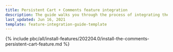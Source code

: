 ```yaml
---
title: Persistent Cart + Comments feature integration
description: The guide walks you through the process of integrating the Persistent Cart + Comments feature into the project.
last_updated: Jun 16, 2021
template: feature-integration-guide-template
---
```


{% include pbc/all/install-features/202204.0/install-the-comments-persistent-cart-feature.md %} <!-- To edit, see /_includes/pbc/all/install-features/202204.0/install-the-comments-persistent-cart-feature.md -->
